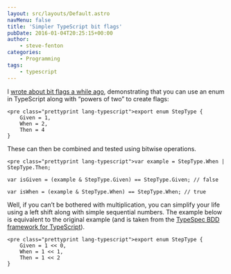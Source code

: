 ```yaml
---
layout: src/layouts/Default.astro
navMenu: false
title: 'Simpler TypeScript bit flags'
pubDate: 2016-01-04T20:25:15+00:00
author:
    - steve-fenton
categories:
    - Programming
tags:
    - typescript
---
```


I [wrote about bit flags a while ago](/publications/pro-typescript/), demonstrating that you can use an enum in TypeScript along with “powers of two” to create flags:

```
<pre class="prettyprint lang-typescript">export enum StepType {
    Given = 1,
    When = 2,
    Then = 4
}
```
These can then be combined and tested using bitwise operations.

```
<pre class="prettyprint lang-typescript">var example = StepType.When | StepType.Then;

var isGiven = (example & StepType.Given) == StepType.Given; // false

var isWhen = (example & StepType.When) == StepType.When; // true
```
Well, if you can’t be bothered with multiplication, you can simplify your life using a left shift along with simple sequential numbers. The example below is equivalent to the original example (and is taken from the [TypeSpec BDD framework for TypeScript](https://github.com/Steve-Fenton/TypeSpec)).

```
<pre class="prettyprint lang-typescript">export enum StepType {
    Given = 1 << 0,
    When = 1 << 1,
    Then = 1 << 2
}
```